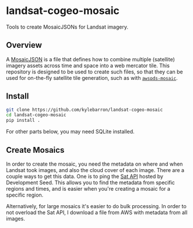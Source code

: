 # landsat-cogeo-mosaic

Tools to create MosaicJSONs for Landsat imagery.

## Overview

A [MosaicJSON](https://github.com/developmentseed/mosaicjson-spec) is a file
that defines how to combine multiple (satellite) imagery assets across time and
space into a web mercator tile. This repository is designed to be used to create
such files, so that they can be used for on-the-fly satellite tile generation,
such as with
[`awspds-mosaic`](https://github.com/developmentseed/awspds-mosaic).

## Install

```bash
git clone https://github.com/kylebarron/landsat-cogeo-mosaic
cd landsat-cogeo-mosaic
pip install .
```

For other parts below, you may need SQLite installed.

## Create Mosaics

In order to create the mosaic, you need the metadata on where and when Landsat
took images, and also the cloud cover of each image. There are a couple ways to
get this data. One is to ping the [Sat
API](https://sat-utils.github.io/sat-api/) hosted by Development Seed. This
allows you to find the metadata from specific regions and times, and is easier
when you're creating a mosaic for a specific region.

Alternatively, for large mosaics it's easier to do bulk processing. In order to
not overload the Sat API, I download a file from AWS with metadata from all
images.
